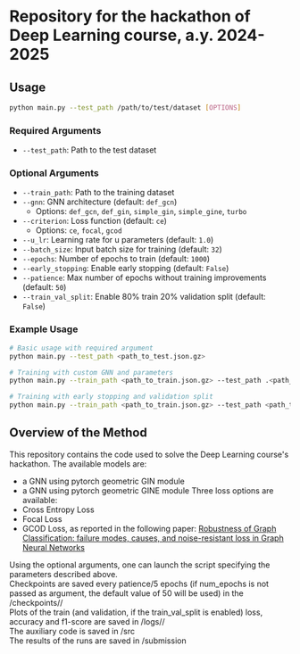 # Repository for the hackathon of Deep Learning course, a.y. 2024-2025

## Usage

```bash
python main.py --test_path /path/to/test/dataset [OPTIONS]
```

### Required Arguments
- `--test_path`: Path to the test dataset

### Optional Arguments
- `--train_path`: Path to the training dataset
- `--gnn`: GNN architecture (default: `def_gcn`)
  - Options: `def_gcn`, `def_gin`, `simple_gin`, `simple_gine`, `turbo`
- `--criterion`: Loss function (default: `ce`)
  - Options: `ce`, `focal`, `gcod`
- `--u_lr`: Learning rate for u parameters (default: `1.0`)
- `--batch_size`: Input batch size for training (default: `32`)
- `--epochs`: Number of epochs to train (default: `1000`)
- `--early_stopping`: Enable early stopping (default: `False`)
- `--patience`: Max number of epochs without training improvements (default: `50`)
- `--train_val_split`: Enable 80% train 20% validation split (default: `False`)

### Example Usage

```bash
# Basic usage with required argument
python main.py --test_path <path_to_test.json.gz>

# Training with custom GNN and parameters
python main.py --train_path <path_to_train.json.gz> --test_path .<path_to_test.json.gz> --gnn def_gin --epochs 500 --batch_size 64

# Training with early stopping and validation split
python main.py --train_path <path_to_train.json.gz> --test_path <path_to_test.json.gz> --early_stopping --patience 30 --train_val_split
```

## Overview of the Method

This repository contains the code used to solve the Deep Learning course's hackathon. The available models are:
- a GNN using pytorch geometric GIN module
- a GNN using pytorch geometric GINE module
Three loss options are available:
- Cross Entropy Loss
- Focal Loss
- GCOD Loss, as reported in the following paper: [Robustness of Graph Classification: failure modes, causes, and
noise-resistant loss in Graph Neural Networks](https://arxiv.org/pdf/2412.08419)

Using the optional arguments, one can launch the script specifying the parameters described above.  
Checkpoints are saved every patience/5 epochs (if num_epochs is not passed as argument, the default value of 50 will be used) in the /checkpoints/<dataset>/  
Plots of the train (and validation, if the train_val_split is enabled) loss, accuracy and f1-score are saved in /logs/<dataset>/  
The auxiliary code is saved in /src  
The results of the runs are saved in /submission